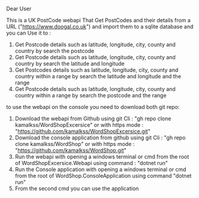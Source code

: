 Dear User

This is a UK PostCode webapi That Get PostCodes and their details from a URL ("https://www.doogal.co.uk") and import them to a sqlite database and you can Use it to :

1. Get Postcode details such as latitude, longitude, city, county and country by search the postcode
2. Get Postcode details such as latitude, longitude, city, county and country by search the latitude and longitude
3. Get Postcodes details such as latitude, longitude, city, county and country within a range by search the latitude and longitude and the range
4. Get Postcode details such as latitude, longitude, city, county and country within a range by search the postcode and the range

to use the webapi on the console you need to download both git repo:

1. Download the webapi from Github using git Cli : "gh repo clone kamalkss/WordShopExcersice" or with https mode : "https://github.com/kamalkss/WordShopExcersice.git"
2. Download the console application from github using git Cli : "gh repo clone kamalkss/WordShop" or with https mode : "https://github.com/kamalkss/WordShop.git"
3. Run the webapi with opening a windows terminal or cmd from  the root of WordShopExcersice.Webapi using command : "dotnet run"
4. Run the Console application with opening a windows terminal or cmd from the root of WordShop.ConsoleApplication using command "dotnet run"
5. From the second cmd you can use the application
